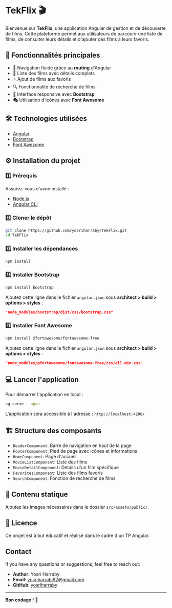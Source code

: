# TekFlix 🎬

Bienvenue sur **TekFlix**, une application Angular de gestion et de découverte de films. Cette plateforme permet aux utilisateurs de parcourir une liste de films, de consulter leurs détails et d'ajouter des films à leurs favoris.

## 🚀 Fonctionnalités principales

- 📄 Navigation fluide grâce au **routing** d'Angular
- 🎥 Liste des films avec détails complets
- ⭐ Ajout de films aux favoris
- 🔍 Fonctionnalité de recherche de films
- 🎨 Interface responsive avec **Bootstrap**
- 🎭 Utilisation d'icônes avec **Font Awesome**

## 🛠️ Technologies utilisées

- [Angular](https://angular.io/)
- [Bootstrap](https://getbootstrap.com/)
- [Font Awesome](https://fontawesome.com/)

## ⚙️ Installation du projet

### 1️⃣ Prérequis

Assurez-vous d'avoir installé :
- [Node.js](https://nodejs.org/)
- [Angular CLI](https://angular.io/cli)

### 2️⃣ Cloner le dépôt

```bash
git clone https://github.com/yosriharraby/TekFlix.git
cd TekFlix
```

### 3️⃣ Installer les dépendances

```bash
npm install
```

### 4️⃣ Installer Bootstrap

```bash
npm install bootstrap
```

Ajoutez cette ligne dans le fichier `angular.json` sous **architect > build > options > styles** :

```json
"node_modules/bootstrap/dist/css/bootstrap.css"
```

### 5️⃣ Installer Font Awesome

```bash
npm install @fortawesome/fontawesome-free
```

Ajoutez cette ligne dans le fichier `angular.json` sous **architect > build > options > styles** :

```json
"node_modules/@fortawesome/fontawesome-free/css/all.min.css"
```

## 💻 Lancer l'application

Pour démarrer l'application en local :

```bash
ng serve --open
```

L'application sera accessible à l'adresse : `http://localhost:4200/`

## 🏗️ Structure des composants

- `HeaderComponent`: Barre de navigation en haut de la page
- `FooterComponent`: Pied de page avec icônes et informations
- `HomeComponent`: Page d'accueil
- `MovieListComponent`: Liste des films
- `MovieDetailComponent`: Détails d'un film spécifique
- `FavoritesComponent`: Liste des films favoris
- `SearchComponent`: Fonction de recherche de films

## 📸 Contenu statique

Ajoutez les images nécessaires dans le dossier `src/assets/public/`.

## 📜 Licence

Ce projet est à but éducatif et réalisé dans le cadre d'un TP Angular.

## **Contact**

If you have any questions or suggestions, feel free to reach out:

- **Author**: Yosri Harraby
- **Email**: yosriharrabi92@gmail.com
- **GitHub**: [yosriharraby](https://github.com/yosriharraby)

---

**Bon codage !** 🚀
